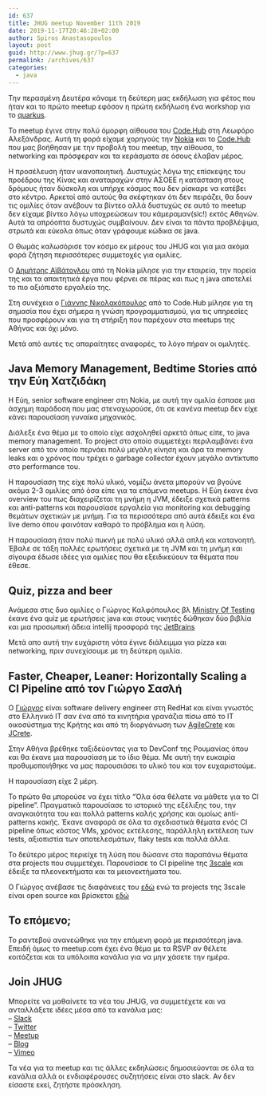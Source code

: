 ```yaml
---
id: 637
title: JHUG meetup November 11th 2019
date: 2019-11-17T20:46:28+02:00
author: Spiros Anastasopoulos
layout: post
guid: http://www.jhug.gr/?p=637
permalink: /archives/637
categories:
  - java
---
```

Την περασμένη Δευτέρα κάναμε τη δεύτερη μας εκδήλωση για φέτος που ήταν και το πρώτο meetup εφόσον η πρώτη εκδήλωση ένα workshop για το [quarkus](http://www.jhug.gr/archives/627).

Το meetup έγινε στην πολύ όμορφη αίθουσα του [Code.Hub](https://www.codehub.gr/) στη Λεωφόρο Αλεξάνδρας. Αυτή τη φορά είχαμε χορηγούς την [Nokia](https://www.nokia.com/networks/) και το [Code.Hub](https://www.codehub.gr/) που μας βοήθησαν με την προβολή του meetup, την αίθουσα, το networking και πρόσφεραν και τα κεράσματα σε όσους έλαβαν μέρος.

Η προσέλευση ήταν ικανοποιητική. Δυστυχώς λόγω της επίσκεψης του προέδρου της Κίνας και αναταραχών στην ΑΣΟΕΕ η κατάσταση στους δρόμους ήταν δύσκολη και υπήρχε κόσμος που δεν ρίσκαρε να κατέβει στο κέντρο. Αρκετοί από αυτούς θα σκέφτηκαν ότι δεν πειράζει, θα δουν τις ομιλίες όταν ανέβουν τα βίντεο αλλά δυστυχώς σε αυτό το meetup δεν είχαμε βίντεο λόγω υποχρεώσεων του κάμεραμαν(sic!) εκτός Αθηνών. Αυτά τα απρόοπτα δυστυχώς συμβαίνουν. Δεν είναι τα πάντα προβλέψιμα, στρωτά και εύκολα όπως όταν γράφουμε κώδικα σε java.

Ο Θωμάς καλωσόρισε τον κόσμο εκ μέρους του JHUG και για μια ακόμα φορά ζήτηση περισσότερες συμμετοχές για ομιλίες.

Ο [Δημήτρης Αϊβάτογλου](https://www.linkedin.com/in/daivatoglou/) από τη Nokia μίλησε για την εταιρεία, την πορεία της και τα απαιτητικά έργα που φέρνει σε πέρας και πως η java αποτελεί το πιο αξιόπιστο εργαλείο της.

Στη συνέχεια ο [Γιάννης Νικολακόπουλος](https://www.linkedin.com/in/inikolakopoulos/) από το Code.Hub μίλησε για τη σημασία που έχει σήμερα η γνώση προγραμματισμού, για τις υπηρεσίες που προσφέρουν και για τη στήριξη που παρέχουν στα meetups της Αθήνας και όχι μόνο.

Μετά από αυτές τις απαραίτητες αναφορές, το λόγο πήραν οι ομιλητές.

## Java Memory Management, Bedtime Stories από την Εύη Χατζιδάκη

Η Εύη, senior software engineer στη Nokia, με αυτή την ομιλία έσπασε μια άσχημη παράδοση που μας στεναχωρούσε, ότι σε κανένα meetup δεν είχε κάνει παρουσίαση γυναίκα μηχανικός.

Διάλεξε ένα θέμα με το οποίο είχε ασχοληθεί αρκετά όπως είπε, το java memory management. Το project στο οποίο συμμετέχει περιλαμβάνει ένα server από τον οποίο περνάει πολύ μεγάλη κίνηση και άρα τα memory leaks και ο χρόνος που τρέχει ο garbage collector έχουν μεγάλο αντίκτυπο στο performance του.

Η παρουσίαση της είχε πολύ υλικό, νομίζω άνετα μπορούν να βγούνε ακόμα 2-3 ομιλίες από όσα είπε για τα επόμενα meetups. Η Εύη έκανε ένα overview του πως διαχειρίζεται τη μνήμη η JVM, έδειξε σχετικά patterns και anti-patterns και παρουσίασε εργαλεία για monitoring και debugging θεμάτων σχετικών με μνήμη. Για τα περισσότερα από αυτά έδειξε και ένα live demo όπου φαινόταν καθαρά το πρόβλημα και η λύση.

Η παρουσίαση ήταν πολύ πυκνή με πολύ υλικό αλλά απλή και κατανοητή. Έβαλε σε τάξη πολλές ερωτήσεις σχετικά με τη JVM και τη μνήμη και σίγουρα έδωσε ιδέες για ομιλίες που θα εξειδικεύουν τα θέματα που έθεσε.

## Quiz, pizza and beer

Ανάμεσα στις δυο ομιλίες ο Γιώργος Καλφόπουλος βλ [Ministry Of Testing](https://www.meetup.com/Ministry-of-Testing-Athens/about/) έκανε ένα quiz με ερωτήσεις java και στους νικητές δώθηκαν δύο βιβλία και μια προσωπική άδεια intellij προσφορά της [JetBrains](https://www.jetbrains.com/)

Μετά απο αυτή την ευχάριστη νότα έγινε διάλειμμα για pizza και networking, πριν συνεχίσουμε με τη δεύτερη ομιλία.

## Faster, Cheaper, Leaner: Horizontally Scaling a CI Pipeline από τον Γιώργο Σασλή

Ο [Γιώργος](https://www.linkedin.com/in/gsaslis/) είναι software delivery engineer στη RedHat και είναι γνωστός στο Ελληνικό ΙΤ σαν ένα από τα κινητήρια γρανάζια πίσω από το IT οικοσύστημα της Κρήτης και από τη διοργάνωση των [AgileCrete](https://agilecrete.org/) και [JCrete](http://www.jcrete.org/).

Στην Αθήνα βρέθηκε ταξιδεύοντας για το DevConf της Ρουμανίας όπου και θα έκανε μια παρουσίαση με το ίδιο θέμα. Με αυτή την ευκαιρία προθυμοποιήθηκε να μας παρουσιάσει το υλικό του και τον ευχαριστούμε.

Η παρουσίαση είχε 2 μέρη.

Το πρώτο θα μπορούσε να έχει τίτλο &#8220;Όλα όσα θέλατε να μάθετε για το CI pipeline&#8221;. Πραγματικά παρουσίασε το ιστορικό της εξέλιξης του, την αναγκαιότητα του και πολλά patterns καλής χρήσης και ομοίως anti-patterns κακής. Έκανε αναφορά σε όλα τα σχεδιαστικά θέματα ενός CI pipeline όπως κόστος VMs, χρόνος εκτέλεσης, παράλληλη εκτέλεση των tests, αξιοπιστία των αποτελεσμάτων, flaky tests και πολλά άλλα.

Το δεύτερο μέρος περιείχε τη λύση που δώσανε στα παραπάνω θέματα στα projects που συμμετέχει. Παρουσίασε το CI pipeline της [3scale](https://www.3scale.net/) και έδειξε τα πλεονεκτήματα και τα μειονεκτήματα του.

Ο Γιώργος ανέβασε τις διαφάνειες του [εδώ](https://speakerdeck.com/gsaslis/faster-cheaper-leaner-horizontally-scaling-a-ci-pipeline-1ac8963b-22ed-4149-9047-7a7d192312d3) ενώ τα projects της 3scale είναι open source και βρίσκεται [εδώ](https://github.com/3scale/porta)

## Το επόμενο;

Το ραντεβού ανανεώθηκε για την επόμενη φορά με περισσότερη java. Επειδή όμως το meetup.com έχει ένα θέμα με τα RSVP αν θέλετε κοιτάζεται και τα υπόλοιπα κανάλια για να μην χάσετε την ημέρα.

## Join JHUG

Μπορείτε να μαθαίνετε τα νέα του JHUG, να συμμετέχετε και να ανταλλάξετε ιδέες μέσα από τα κανάλια μας:  
&#8211; [Slack](https://jhug.slack.com)  
&#8211; [Twitter](https://twitter.com/jhug)  
&#8211; [Meetup](https://www.meetup.com/Java-Hellenic-User-Group)  
&#8211; [Blog](https://www.jhug.gr)  
&#8211; [Vimeo](https://vimeo.org/javahellenicusergroup)

Τα νέα για τα meetup και τις άλλες εκδηλώσεις δημοσιεύονται σε όλα τα κανάλια αλλά οι ενδιαφέρουσες συζητήσεις είναι στο slack. Αν δεν είσαστε εκεί, ζητήστε πρόσκληση.